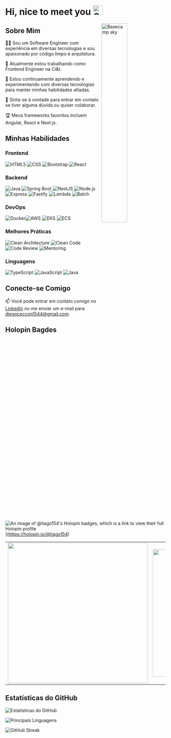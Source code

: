 # Hi, nice to meet you <img width="30" src="https://emojis.slackmojis.com/emojis/images/1531849430/4246/blob-sunglasses.gif?1531849430" alt="Sunglasses emoji" />

<img align="right" width="40%" src="https://media.giphy.com/media/bGgsc5mWoryfgKBx1u/giphy.gif" alt="Basecamp sky" />

## Sobre Mim

👨‍💻 Sou um Software Engineer com experiência em diversas tecnologias e sou apaixonado por código limpo e arquitetura.

🚀 Atualmente estou trabalhando como Frontend Engineer na Ci&t.

🌱 Estou continuamente aprendendo e experimentando com diversas tecnologias para manter minhas habilidades afiadas.

💬 Sinta-se à vontade para entrar em contato se tiver alguma dúvida ou quiser colaborar.

🏆 Meus frameworks favoritos incluem Angular, React e Next.js.

## Minhas Habilidades

### Frontend

![HTML5](https://img.shields.io/badge/-HTML5-E34F26?style=for-the-badge&logo=html5&logoColor=white) ![CSS](https://img.shields.io/badge/-CSS-1572B6?style=for-the-badge&logo=css3&logoColor=white) ![Bootstrap](https://img.shields.io/badge/-Bootstrap-7952B3?style=for-the-badge&logo=bootstrap&logoColor=white) ![React](https://img.shields.io/badge/-React-61dafb?style=for-the-badge&logo=react&logoColor=white)

### Backend

![Java](https://img.shields.io/badge/-Java-007396?style=for-the-badge&logo=java&logoColor=white) ![Spring Boot](https://img.shields.io/badge/-Spring%20Boot-6db33f?style=for-the-badge&logo=spring&logoColor=white) ![NestJS](https://img.shields.io/badge/-NestJS-ea2845?style=for-the-badge&logo=nestjs&logoColor=white) ![Node.js](https://img.shields.io/badge/-Node.js-339933?style=for-the-badge&logo=node.js&logoColor=white) ![Express](https://img.shields.io/badge/-Express-000000?style=for-the-badge&logo=express&logoColor=white) ![Fastify](https://img.shields.io/badge/-Fastify-000000?style=for-the-badge&logo=fastify&logoColor=white) ![Lambda](https://img.shields.io/badge/-Lambda-232f3e?style=for-the-badge&logo=amazonaws&logoColor=white) ![Batch](https://img.shields.io/badge/-Batch-232f3e?style=for-the-badge&logo=amazonaws&logoColor=white)

### DevOps

![Docker](https://img.shields.io/badge/-Docker-2496ed?style=for-the-badge&logo=docker&logoColor=white)![AWS](https://img.shields.io/badge/-AWS-232f3e?style=for-the-badge&logo=amazonaws&logoColor=white) ![EKS](https://img.shields.io/badge/-EKS-232f3e?style=for-the-badge&logo=amazonaws&logoColor=white) ![ECS](https://img.shields.io/badge/-ECS-232f3e?style=for-the-badge&logo=amazonaws&logoColor=white)

### Melhores Práticas

![Clean Architecture](https://img.shields.io/badge/-Clean%20Architecture-333333?style=for-the-badge) ![Clean Code](https://img.shields.io/badge/-Clean%20Code-333333?style=for-the-badge) ![Code Review](https://img.shields.io/badge/-Code%20Review-333333?style=for-the-badge) ![Mentoring](https://img.shields.io/badge/-Mentoring-333333?style=for-the-badge)

### Linguagens

![TypeScript](https://img.shields.io/badge/-TypeScript-3178c6?style=for-the-badge&logo=typescript&logoColor=white) ![JavaScript](https://img.shields.io/badge/-JavaScript-ffca28?style=for-the-badge&logo=javascript&logoColor=white) ![Java](https://img.shields.io/badge/-Java-007396?style=for-the-badge&logo=java&logoColor=white)

## Conecte-se Comigo

📫 Você pode entrar em contato comigo no [LinkedIn](https://www.linkedin.com/in/diego-ceccon/) ou me enviar um e-mail para diegoceccon1544@gmail.com.

## Holopin Bagdes

![An image of @tiago154's Holopin badges, which is a link to view their full Holopin profile](https://holopin.me/tiago154)](https://holopin.io/@tiago154)

<center>
    <table align="center">
      <tr>
          <td>
              <img width="440px" align="center" src="https://github-readme-stats.vercel.app/api?username=DiguyaDeveloper&count_private=true&hide_border=true" />
          </td>
          <td>
              <img width="400px" align="center" src="https://github-readme-stats.vercel.app/api/top-langs/?username=DiguyaDeveloper&hide=html&layout=compact&count_private=true&hide_border=true" />               </td>
      </tr>  
    </table>
</center>

## Estatísticas do GitHub

![Estatísticas do GitHub](https://github-readme-stats.vercel.app/api?username=DiguyaDeveloper&show_icons=true&theme=dracula)

![Principais Linguagens](https://github-readme-stats.vercel.app/api/top-langs/?username=DiguyaDeveloper&layout=compact&count_private=true&hide_border=true&theme=dracula)

![GitHub Streak](https://streak-stats.demolab.com/?user=DiguyaDeveloper&theme=dracula&border=30A3DC&dates=FFF)
